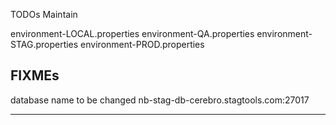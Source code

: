 
TODOs
Maintain 

environment-LOCAL.properties
environment-QA.properties
environment-STAG.properties
environment-PROD.properties

FIXMEs
-----------------------------

database name to be changed nb-stag-db-cerebro.stagtools.com:27017











----------------------------